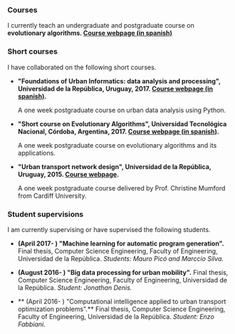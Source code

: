 ### Courses
I currently teach an undergraduate and postgraduate course on **evolutionary algorithms.
[Course webpage (in spanish)](https://eva.fing.edu.uy/course/view.php?id=1049)**

### Short courses
I have collaborated on the following short courses.

* **"Foundations of Urban Informatics: data analysis and processing", Universidad de la República, Uruguay, 2017. [Course webpage (in spanish)](https://eva.fing.edu.uy/course/view.php?id=1108).**

    A one week postgraduate course on urban data analysis using Python.

* **"Short course on Evolutionary Algorithms", Universidad Tecnológica Nacional, Córdoba, Argentina, 2017. [Course webpage (in spanish)](http://www.fing.edu.uy/inco/grupos/cecal/hpc/cordobAE).**

    A one week postgraduate course on evolutionary algorithms and its applications.

* **"Urban transport network design", Universidad de la República, Uruguay, 2015. [Course webpage](https://www.fing.edu.uy/inco/grupos/cecal/hpc/transporte2015).**

    A one week postgraduate course delivered by Prof. Christine Mumford from Cardiff University.

### Student supervisions
I am currently supervising or have supervised the following students.

* **(April 2017- ) "Machine learning for automatic program generation".** Final thesis, Computer Science Engineering, Faculty of Engineering, Universidad de la República. *Students: Mauro Picó and Marccio Silva.*

* **(August 2016- ) "Big data processing for urban mobility".** Final thesis, Computer Science Engineering, Faculty of Engineering, Universidad de la República. *Student: Jonathan Denis.*

* ** (April 2016- ) "Computational intelligence applied to urban transport optimization problems".** Final thesis, Computer Science Engineering, Faculty of Engineering, Universidad de la República. *Student: Enzo Fabbiani.*


